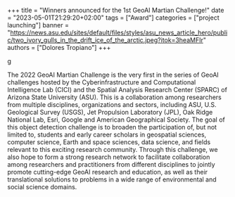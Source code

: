 +++
title = "Winners announced for the 1st GeoAI Martian Challenge!"
date = "2023-05-01T21:29:20+02:00"
tags = ["Award"]
categories = ["project launching"]
banner = "https://news.asu.edu/sites/default/files/styles/asu_news_article_hero/public/two_ivory_gulls_in_the_drift_ice_of_the_arctic.jpeg?itok=3heaMFIr"
authors = ["Dolores Tropiano"]
+++

<!-- # ASU AI project analyzes big data to help analysts find solutions to Arctic warmin -->g

The 2022 GeoAI Martian Challenge is the very first in the series of GeoAI challenges hosted by the Cyberinfrastructure and Computational Intelligence Lab (CICI) and the Spatial Analysis Research Center (SPARC) of Arizona State University (ASU). This is a collaboration among researchers from multiple disciplines, organizations and sectors, including ASU, U.S. Geological Survey (USGS), Jet Propulsion Laboratory (JPL), Oak Ridge National Lab, Esri, Google and American Geographical Society. The goal of this object detection challenge is to broaden the participation of, but not limited to, students and early career scholars in geospatial sciences, computer science, Earth and space sciences, data science, and fields relevant to this exciting research community. Through this challenge, we also hope to form a strong research network to facilitate collaboration among researchers and practitioners from different disciplines to jointly promote cutting-edge GeoAI research and education, as well as their translational solutions to problems in a wide range of environmental and social science domains. 
